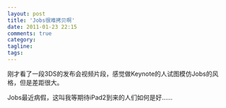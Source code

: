 ```yaml
---
layout: post
title: 'Jobs很难拷贝啊'
date: 2011-01-23 22:15
comments: true
category: 
tagline: 
tags:
---
```

    

刚才看了一段3DS的发布会视频片段，感觉做Keynote的人试图模仿Jobs的风格，但是差距很大。

Jobs最近病假，这叫我等期待iPad2到来的人们如何是好……
